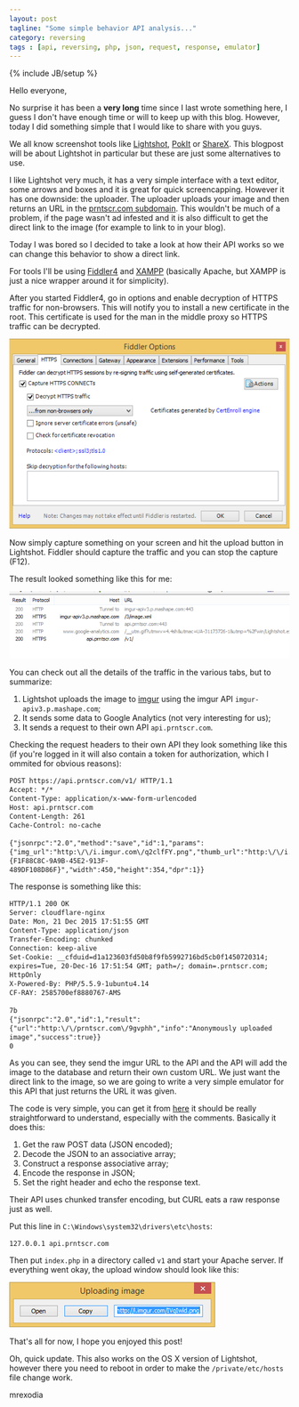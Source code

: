 ```yaml
---
layout: post
tagline: "Some simple behavior API analysis..."
category: reversing
tags : [api, reversing, php, json, request, response, emulator]
---
```

{% include JB/setup %}

Hello everyone,

No surprise it has been a **very long** time since I last wrote something here, I guess I don't have enough time or will to keep up with this blog. However, today I did something simple that I would like to share with you guys.

We all know screenshot tools like [Lightshot](https://app.prntscr.com), [PokIt](http://pokit.org) or [ShareX](https://getsharex.com). This blogpost will be about Lightshot in particular but these are just some alternatives to use.

I like Lightshot very much, it has a very simple interface with a text editor, some arrows and boxes and it is great for quick screencapping. However it has one downside: the uploader. The uploader uploads your image and then returns an URL in the [prntscr.com subdomain](http://prntscr.com/9gazao). This wouldn't be much of a problem, if the page wasn't ad infested and it is also difficult to get the direct link to the image (for example to link to in your blog).

Today I was bored so I decided to take a look at how their API works so we can change this behavior to show a direct link.

For tools I'll be using [Fiddler4](http://www.telerik.com/download/fiddler) and [XAMPP](https://www.apachefriends.org/index.html) (basically Apache, but XAMPP is just a nice wrapper around it for simplicity).

After you started Fiddler4, go in options and enable decryption of HTTPS traffic for non-browsers. This will notify you to install a new certificate in the root. This certificate is used for the man in the middle proxy so HTTPS traffic can be decrypted.

![fiddler options](/images/lightshot1.png)

Now simply capture something on your screen and hit the upload button in Lightshot. Fiddler should capture the traffic and you can stop the capture (F12).

The result looked something like this for me:

![fiddler capture](/images/lightshot2.png)

You can check out all the details of the traffic in the various tabs, but to summarize:

1. Lightshot uploads the image to [imgur](http://imgur.com) using the imgur API `imgur-apiv3.p.mashape.com`;
2. It sends some data to Google Analytics (not very interesting for us);
3. It sends a request to their own API `api.prntscr.com`.

Checking the request headers to their own API they look something like this (if you're logged in it will also contain a token for authorization, which I ommited for obvious reasons):

```
POST https://api.prntscr.com/v1/ HTTP/1.1
Accept: */*
Content-Type: application/x-www-form-urlencoded
Host: api.prntscr.com
Content-Length: 261
Cache-Control: no-cache

{"jsonrpc":"2.0","method":"save","id":1,"params":{"img_url":"http:\/\/i.imgur.com\/q2clfFY.png","thumb_url":"http:\/\/i.imgur.com\/q2clfFYs.png","delete_hash":"3VYbjevxfJ0qIJw","app_id":"{F1F88C8C-9A9B-45E2-913F-489DF108D86F}","width":450,"height":354,"dpr":1}}
```

The response is something like this:

```
HTTP/1.1 200 OK
Server: cloudflare-nginx
Date: Mon, 21 Dec 2015 17:51:55 GMT
Content-Type: application/json
Transfer-Encoding: chunked
Connection: keep-alive
Set-Cookie: __cfduid=d1a123603fd50b8f9fb5992716bd5cb0f1450720314; expires=Tue, 20-Dec-16 17:51:54 GMT; path=/; domain=.prntscr.com; HttpOnly
X-Powered-By: PHP/5.5.9-1ubuntu4.14
CF-RAY: 2585700ef8880767-AMS

7b
{"jsonrpc":"2.0","id":1,"result":{"url":"http:\/\/prntscr.com\/9gvphh","info":"Anonymously uploaded image","success":true}}
0
```

As you can see, they send the imgur URL to the API and the API will add the image to the database and return their own custom URL. We just want the direct link to the image, so we are going to write a very simple emulator for this API that just returns the URL it was given.

The code is very simple, you can get it from [here](https://gist.github.com/mrexodia/c285581c2976480680ee) it should be really straightforward to understand, especially with the comments. Basically it does this:

1. Get the raw POST data (JSON encoded);
2. Decode the JSON to an associative array;
3. Construct a response associative array;
4. Encode the response in JSON;
5. Set the right header and echo the response text.

Their API uses chunked transfer encoding, but CURL eats a raw response just as well.

Put this line in `C:\Windows\system32\drivers\etc\hosts`:

```
127.0.0.1 api.prntscr.com
```

Then put `index.php` in a directory called `v1` and start your Apache server. If everything went okay, the upload window should look like this:

![final result](/images/lightshot3.png)

That's all for now, I hope you enjoyed this post!

Oh, quick update. This also works on the OS X version of Lightshot, however there you need to reboot in order to make the `/private/etc/hosts` file change work.

mrexodia